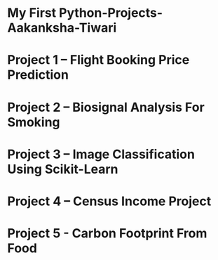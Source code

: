 # My First Python-Projects-Aakanksha-Tiwari
# Project 1 – Flight Booking Price Prediction
# Project 2 – Biosignal Analysis For Smoking
# Project 3 – Image Classification Using Scikit-Learn
# Project 4 – Census Income Project
# Project 5 - Carbon Footprint From Food
